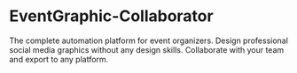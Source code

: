 # EventGraphic-Collaborator
The complete automation platform for event organizers. Design professional social media graphics without any design skills. Collaborate with your team and export to any platform.
